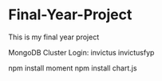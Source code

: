 # Final-Year-Project
This is my final year project

MongoDB Cluster Login:
invictus
invictusfyp

npm install moment
npm install chart.js

